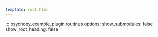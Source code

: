 ```yaml
---
template: root.html
---
```

::: psychopy_example_plugin.routines
    options:
        show_submodules: false
        show_root_heading: false
